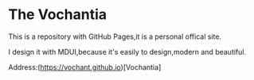 # The Vochantia

This is a repository with GitHub Pages,it is a personal offical site.

I design it with MDUI,because it's easily to design,modern and beautiful.

Address:(https://vochant.github.io)[Vochantia]

